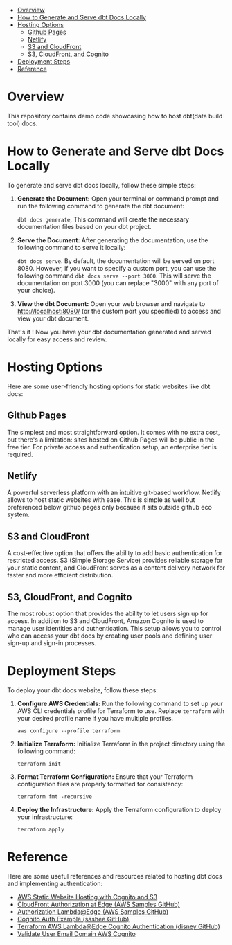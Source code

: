 - [Overview](#overview)
- [How to Generate and Serve dbt Docs Locally](#how-to-generate-and-serve-dbt-docs-locally)
- [Hosting Options](#hosting-options)
  - [Github Pages](#github-pages)
  - [Netlify](#netlify)
  - [S3 and CloudFront](#s3-and-cloudfront)
  - [S3, CloudFront, and Cognito](#s3-cloudfront-and-cognito)
- [Deployment Steps](#deployment-steps)
- [Reference](#reference)

# Overview
This repository contains demo code showcasing how to host dbt(data build tool) docs.

# How to Generate and Serve dbt Docs Locally

To generate and serve dbt docs locally, follow these simple steps:

1. **Generate the Document:** Open your terminal or command prompt and run the following command to generate the dbt document:

   `dbt docs generate`, This command will create the necessary documentation files based on your dbt project.

2. **Serve the Document:** After generating the documentation, use the following command to serve it locally:
   
   `dbt docs serve`. By default, the documentation will be served on port 8080. However, if you want to specify a custom port, you can use the following command `dbt docs serve --port 3000`. This will serve the documentation on port 3000 (you can replace "3000" with any port of your choice).

3. **View the dbt Document:** Open your web browser and navigate to [http://localhost:8080/](http://localhost:8080/) (or the custom port you specified) to access and view your dbt document.

That's it ! Now you have your dbt documentation generated and served locally for easy access and review.

# Hosting Options
Here are some user-friendly hosting options for static websites like dbt docs:

## Github Pages
The simplest and most straightforward option. It comes with no extra cost, but there's a limitation: sites hosted on Github Pages will be public in the free tier. For private access and authentication setup, an enterprise tier is required.

## Netlify
A powerful serverless platform with an intuitive git-based workflow. Netlify allows to host static websites with ease. This is simple as well but preferenced below github pages only because it sits outside github eco system.

## S3 and CloudFront
A cost-effective option that offers the ability to add basic authentication for restricted access. S3 (Simple Storage Service) provides reliable storage for your static content, and CloudFront serves as a content delivery network for faster and more efficient distribution.

## S3, CloudFront, and Cognito
The most robust option that provides the ability to let users sign up for access. In addition to S3 and CloudFront, Amazon Cognito is used to manage user identities and authentication. This setup allows you to control who can access your dbt docs by creating user pools and defining user sign-up and sign-in processes.

# Deployment Steps
To deploy your dbt docs website, follow these steps:

1. **Configure AWS Credentials:**
   Run the following command to set up your AWS CLI credentials profile for Terraform to use. Replace `terraform` with your desired profile name if you have multiple profiles.

   ```
   aws configure --profile terraform
   ```

2. **Initialize Terraform:**
  Initialize Terraform in the project directory using the following command:

    ```
    terraform init
    ```

3. **Format Terraform Configuration:**
  Ensure that your Terraform configuration files are properly formatted for consistency:

    ```
    terraform fmt -recursive
    ```

4. **Deploy the Infrastructure:**
  Apply the Terraform configuration to deploy your infrastructure:

    ```
    terraform apply
    ```

# Reference
Here are some useful references and resources related to hosting dbt docs and implementing authentication:

- [AWS Static Website Hosting with Cognito and S3](https://howtoember.wordpress.com/2020/06/11/aws-static-website-hosting-with-cognito-and-s3/)
- [CloudFront Authorization at Edge (AWS Samples GitHub)](https://github.com/aws-samples/cloudfront-authorization-at-edge)
- [Authorization Lambda@Edge (AWS Samples GitHub)](https://github.com/aws-samples/authorization-lambda-at-edge)
- [Cognito Auth Example (sashee GitHub)](https://github.com/sashee/cognito-auth-example)
- [Terraform AWS Lambda@Edge Cognito Authentication (disney GitHub)](https://github.com/disney/terraform-aws-lambda-at-edge-cognito-authentication)
- [Validate User Email Domain AWS Cognito](https://andreybleme.com/2020-01-18/validate-user-email-domain-aws-cognito/)
